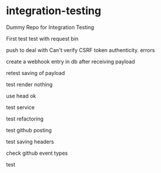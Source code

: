 # integration-testing
Dummy Repo for Integration Testing

First test
test with request bin

push to deal with Can't verify CSRF token authenticity. errors

create a webhook entry in db after receiving payload

retest saving of payload

test render nothing

use head ok

test service

test refactoring 

test github posting

test saving headers

check github event types

test
